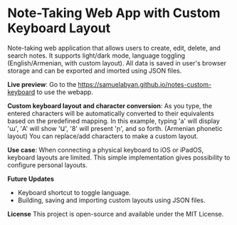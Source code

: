 # Note-Taking Web App with Custom Keyboard Layout

Note-taking web application that allows users to create, edit, delete, and search notes. It supports light/dark mode, language toggling (English/Armenian, with custom layout). All data is saved in user's browser storage and can be exported and imorted using JSON files.

**Live preview**: Go to the https://samuelabyan.github.io/notes-custom-keyboard to use the webapp.

**Custom keyboard layout and character conversion**: As you type, the entered characters will be automatically converted to their equivalents based on the predefined mapping. In this example, typing 'a' will display 'ա', 'A' will show 'Ա', '8' will present 'ր', and so forth. (Armenian phonetic layout) You can replace/add characters to make a custom layout.

**Use case**: When connecting a physical keyboard to iOS or iPadOS, keyboard layouts are limited. This simple implementation gives possibility to configure personal layouts.

**Future Updates**
- Keyboard shortcut to toggle language.
- Building, saving and importing custom layouts using JSON files.

**License**
This project is open-source and available under the MIT License.

